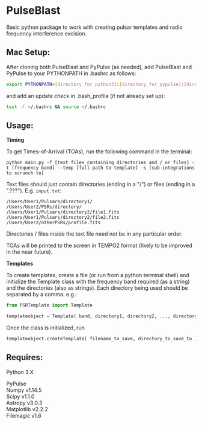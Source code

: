 # PulseBlast
Basic python package to work with creating pulsar templates and radio frequency interference excision.

## **Mac Setup:**

After cloning both PulseBlast and PyPulse (as needed), add PulseBlast and PyPulse to your PYTHONPATH in .bashrc as follows:

```bash
export PYTHONPATH=[directory_for_python3]:[directory_for_pypulse]:[directory_for_pulseblast]:$PYTHONPATH
```

and add an update check in .bash_profile (if not already set up):

```bash
test -f ~/.bashrc && source ~/.bashrc
```

## **Usage:**

**Timing**

To get Times-of-Arrival (TOAs), run the following command in the terminal:

```shell
python main.py -f [text files containing directories and / or files] -t [frequency band] --temp [full path to template] -s [sub-integrations to scrunch to]
```

Text files should just contain directories (ending in a "/") or files (ending in a ".???"). E.g. `input.txt`:

```
/Users/User1/Pulsars/directory1/
/Users/User2/PSRs/directory/
/Users/User1/Pulsars/directory2/file1.fits
/Users/User1/Pulsars/directory2/file2.fits
/Users/User2/otherPSRs/profile.fits
```

Directories / files inside the text file need not be in any particular order.

TOAs will be printed to the screen in TEMPO2 format (likely to be improved in the near future).

**Templates**

To create templates, create a file (or run from a python terminal shell) and initialize the Template class with the frequency band required (as a string) and the directories (also as strings).
Each directory being used should be separated by a comma. e.g.:

```python
from PSRTemplate import Template

templateobject = Template( band, directory1, directory2, ..., directoryN )
```

Once the class is initialized, run

```python
templateobject.createTemplate( filename_to_save, directory_to_save_to )
```

## **Requires:**  

Python 3.X  

PyPulse  
Numpy v1.14.5  
Scipy v1.1.0  
Astropy v3.0.3  
Matplotlib v2.2.2  
Filemagic v1.6
